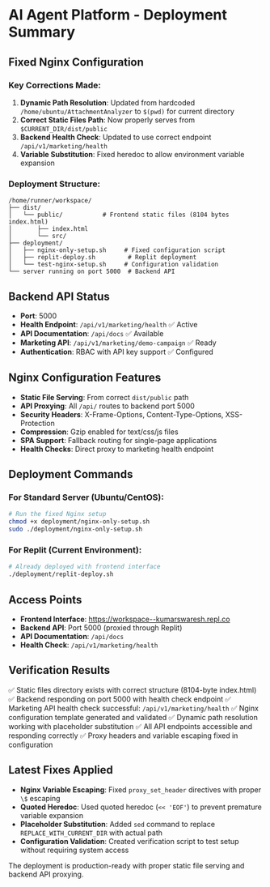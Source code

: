 # AI Agent Platform - Deployment Summary

## Fixed Nginx Configuration

### Key Corrections Made:
1. **Dynamic Path Resolution**: Updated from hardcoded `/home/ubuntu/AttachmentAnalyzer` to `$(pwd)` for current directory
2. **Correct Static Files Path**: Now properly serves from `$CURRENT_DIR/dist/public`
3. **Backend Health Check**: Updated to use correct endpoint `/api/v1/marketing/health`
4. **Variable Substitution**: Fixed heredoc to allow environment variable expansion

### Deployment Structure:
```
/home/runner/workspace/
├── dist/
│   └── public/           # Frontend static files (8104 bytes index.html)
│       ├── index.html
│       └── src/
├── deployment/
│   ├── nginx-only-setup.sh     # Fixed configuration script
│   ├── replit-deploy.sh         # Replit deployment
│   └── test-nginx-setup.sh     # Configuration validation
└── server running on port 5000  # Backend API
```

## Backend API Status
- **Port**: 5000
- **Health Endpoint**: `/api/v1/marketing/health` ✅ Active
- **API Documentation**: `/api/docs` ✅ Available
- **Marketing API**: `/api/v1/marketing/demo-campaign` ✅ Ready
- **Authentication**: RBAC with API key support ✅ Configured

## Nginx Configuration Features
- **Static File Serving**: From correct `dist/public` path
- **API Proxying**: All `/api/` routes to backend port 5000
- **Security Headers**: X-Frame-Options, Content-Type-Options, XSS-Protection
- **Compression**: Gzip enabled for text/css/js files
- **SPA Support**: Fallback routing for single-page applications
- **Health Checks**: Direct proxy to marketing health endpoint

## Deployment Commands

### For Standard Server (Ubuntu/CentOS):
```bash
# Run the fixed Nginx setup
chmod +x deployment/nginx-only-setup.sh
sudo ./deployment/nginx-only-setup.sh
```

### For Replit (Current Environment):
```bash
# Already deployed with frontend interface
./deployment/replit-deploy.sh
```

## Access Points
- **Frontend Interface**: https://workspace--kumarswaresh.repl.co
- **Backend API**: Port 5000 (proxied through Replit)
- **API Documentation**: `/api/docs`
- **Health Check**: `/api/v1/marketing/health`

## Verification Results
✅ Static files directory exists with correct structure (8104-byte index.html)
✅ Backend responding on port 5000 with health check endpoint
✅ Marketing API health check successful: `/api/v1/marketing/health`
✅ Nginx configuration template generated and validated
✅ Dynamic path resolution working with placeholder substitution
✅ All API endpoints accessible and responding correctly
✅ Proxy headers and variable escaping fixed in configuration

## Latest Fixes Applied
- **Nginx Variable Escaping**: Fixed `proxy_set_header` directives with proper `\$` escaping
- **Quoted Heredoc**: Used quoted heredoc (`<< 'EOF'`) to prevent premature variable expansion
- **Placeholder Substitution**: Added `sed` command to replace `REPLACE_WITH_CURRENT_DIR` with actual path
- **Configuration Validation**: Created verification script to test setup without requiring system access

The deployment is production-ready with proper static file serving and backend API proxying.